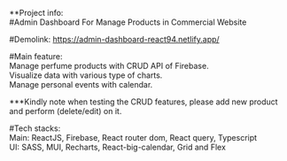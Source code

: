 **Project info: <br/>
#Admin Dashboard For Manage Products in Commercial Website <br/>

#Demolink: https://admin-dashboard-react94.netlify.app/ <br/>

#Main feature: <br/>
Manage perfume products with CRUD API of Firebase. <br/>
Visualize data with various type of charts. <br/>
Manage personal events with calendar. <br/>

***Kindly note when testing the CRUD features, please add new product and perform (delete/edit) on it. <br/>

#Tech stacks: <br/>
Main: ReactJS, Firebase, React router dom, React query, Typescript <br/>
UI: SASS, MUI, Recharts, React-big-calendar, Grid and Flex <br/>